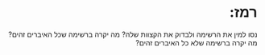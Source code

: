 <div dir="rtl">

רמז:
====
נסו למין את הרשימה ולבדוק את הקצוות שלה?
מה יקרה ברשימה שכל האיברים זהים?
מה יקרה ברשימה שלא כל האיברים זהים?

</div>

